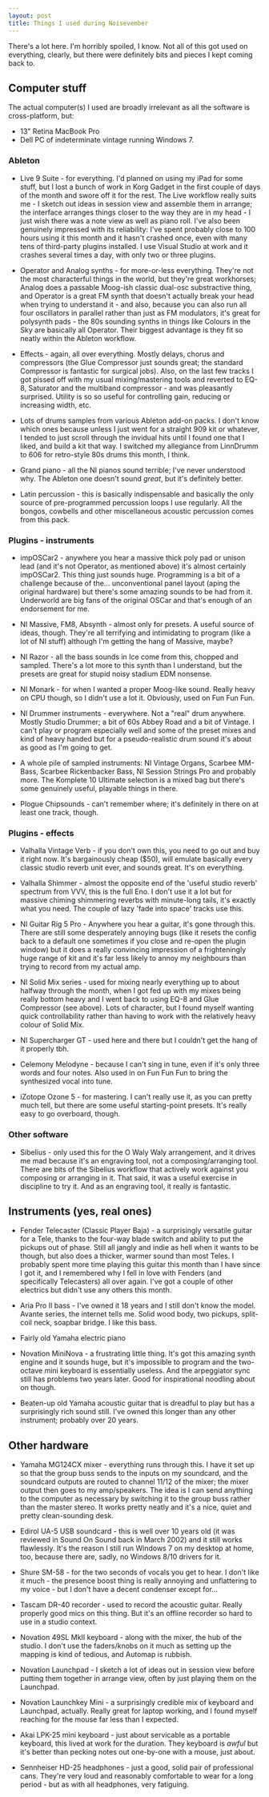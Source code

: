 ```yaml
---
layout: post
title: Things I used during Noisevember
---
```


There's a lot here. I'm horribly spoiled, I know. Not all of this got used on
everything, clearly, but there were definitely bits and pieces I kept coming
back to.

## Computer stuff

The actual computer(s) I used are broadly irrelevant as all the software is
cross-platform, but:

 * 13" Retina MacBook Pro
 * Dell PC of indeterminate vintage running Windows 7.

### Ableton

 * Live 9 Suite - for everything. I'd planned on using my iPad for some stuff,
 but I lost a bunch of work in Korg Gadget in the first couple of days of the
 month and swore off it for the rest. The Live workflow really suits me - I
 sketch out ideas in session view and assemble them in arrange; the interface
 arranges things closer to the way they are in my head - I just wish there was
 a note view as well as piano roll. I've also been genuinely impressed with its
 reliability: I've spent probably close to 100 hours using it this month and it
 hasn't crashed once, even with many tens of third-party plugins installed. I
 use Visual Studio at work and it crashes several times a day, with only two or
 three plugins.

 * Operator and Analog synths - for more-or-less everything. They're not
 the most characterful things in the world, but they're great workhorses;
 Analog does a passable Moog-ish classic dual-osc substractive thing, and
 Operator is a great FM synth that doesn't actually break your head when trying
 to understand it - and also, because you can also run all four oscillators in
 parallel rather than just as FM modulators, it's great for polysynth pads -
 the 80s sounding synths in things like Colours in the Sky are basically all
 Operator. Their biggest advantage is they fit so neatly within the Ableton
 workflow.

 * Effects - again, all over everything. Mostly delays, chorus and compressors
 (the Glue Compressor just sounds great; the standard Compressor is fantastic
 for surgical jobs). Also, on the last few tracks I got pissed off with my
 usual mixing/mastering tools and reverted to EQ-8, Saturator and the
 multiband compressor - and was pleasantly surprised. Utility is so so useful
 for controlling gain, reducing or increasing width, etc.

 * Lots of drums samples from various Ableton add-on packs. I don't know which
 ones because unless I just went for a straight 909 kit or whatever, I tended
 to just scroll through the invidual hits until I found one that I liked, and
 build a kit that way. I switched my allegiance from LinnDrumm to 606 for
 retro-style 80s drums this month, I think.

 * Grand piano - all the NI pianos sound terrible; I've never understood
 why. The Ableton one doesn't sound _great_, but it's definitely better.

 * Latin percussion - this is basically indispensable and basically the only
 source of pre-programmed percussion loops I use regularly. All the bongos,
 cowbells and other miscellaneous acoustic percussion comes from this pack.

### Plugins - instruments

 * impOSCar2 - anywhere you hear a massive thick poly pad or unison lead (and
 it's not Operator, as mentioned above) it's almost certainly impOSCar2. This
 thing just sounds huge. Programming is a bit of a challenge because of the...
 unconventional panel layout (aping the original hardware) but there's some
 amazing sounds to be had from it. Underworld are big fans of the original
 OSCar and that's enough of an endorsement for me.

 * NI Massive, FM8, Absynth - almost only for presets. A useful source of
 ideas, though. They're all terrifying and intimidating to program (like a lot
 of NI stuff) although I'm getting the hang of Massive, maybe?

 * NI Razor - all the bass sounds in Ice come from this, chopped and sampled.
 There's a lot more to this synth than I understand, but the presets are great
 for stupid noisy stadium EDM nonsense.

 * NI Monark - for when I wanted a proper Moog-like sound. Really heavy on
 CPU though, so I didn't use a lot it. Obviously, used on Fun Fun Fun.

 * NI Drummer instruments - everywhere. Not a "real" drum anywhere. Mostly
 Studio Drummer; a bit of 60s Abbey Road and a bit of Vintage. I can't play
 or program especially well and some of the preset mixes and kind of heavy
 handed but for a pseudo-realistic drum sound it's about as good as I'm going
 to get.

 * A whole pile of sampled instruments: NI Vintage Organs, Scarbee MM-Bass,
 Scarbee Rickenbacker Bass, NI Session Strings Pro and probably more. The
 Komplete 10 Ultimate selection is a mixed bag but there's some genuinely
 useful, playable things in there.

 * Plogue Chipsounds - can't remember where; it's definitely in there on at
 least one track, though.

### Plugins - effects

 * Valhalla Vintage Verb - if you don't own this, you need to go out and buy
 it right now. It's bargainously cheap ($50), will emulate basically every
 classic studio reverb unit ever, and sounds great. It's on everything.

 * Valhalla Shimmer - almost the opposite end of the 'useful studio reverb'
 spectrum from VVV, this is the full Eno. I don't use it a lot but for massive
 chiming shimmering reverbs with minute-long tails, it's exactly what you need.
 The couple of lazy 'fade into space' tracks use this.

 * NI Guitar Rig 5 Pro - Anywhere you hear a guitar, it's gone through this.
 There are still some desperately annoying bugs (like it resets the config back
 to a default one sometimes if you close and re-open the plugin window) but it
 does a really convincing impression of a frighteningly huge range of kit and
 it's far less likely to annoy my neighbours than trying to record from my
 actual amp.

 * NI Solid Mix series - used for mixing nearly everything up to about halfway
 through the month, when I got fed up with my mixes being really bottom heavy
 and I went back to using EQ-8 and Glue Compressor (see above).  Lots of
 character, but I found myself wanting quick controllability rather than having
 to work with the relatively heavy colour of Solid Mix.

 * NI Supercharger GT - used here and there but I couldn't get the hang of
 it properly tbh.

 * Celemony Melodyne - because I can't sing in tune, even if it's only three
 words and four notes. Also used in on Fun Fun Fun to bring the synthesized
 vocal into tune.

 * iZotope Ozone 5 - for mastering. I can't really use it, as you can pretty
 much tell, but there are some useful starting-point presets. It's really
 easy to go overboard, though.

### Other software

 * Sibelius - only used this for the O Waly Waly arrangement, and it drives me
 mad because it's an engraving tool, not a composing/arranging tool. There are
 bits of the Sibelius workflow that actively work against you composing or
 arranging in it. That said, it was a useful exercise in discipline to try it.
 And as an engraving tool, it really is fantastic.

## Instruments (yes, real ones)

 * Fender Telecaster (Classic Player Baja) - a surprisingly versatile guitar
 for a Tele, thanks to the four-way blade switch and ability to put the
 pickups out of phase. Still all jangly and indie as hell when it wants to be
 though, but also does a thicker, warmer sound than most Teles. I probably
 spent more time playing this guitar this month than I have since I got it, and
 I remembered why I fell in love with Fenders (and specifically Telecasters)
 all over again. I've got a couple of other electrics but didn't use any others
 this month.

 * Aria Pro II bass - I've owned it 18 years and I still don't know the model.
 Avante series, the internet tells me. Solid wood body, two pickups, split-coil
 neck, soapbar bridge. I like this bass.

 * Fairly old Yamaha electric piano

 * Novation MiniNova - a frustrating little thing. It's got this amazing synth
 engine and it sounds huge, but it's impossible to program and the two-octave
 mini keyboard is essentially useless. And the arpeggiator sync still has
 problems two years later. Good for inspirational noodling about on though.

 * Beaten-up old Yamaha acoustic guitar that is dreadful to play but has a
 surprisingly rich sound still. I've owned this longer than any other
 instrument; probably over 20 years.

## Other hardware

 * Yamaha MG124CX mixer - everything runs through this. I have it set up so
 that the group buss sends to the inputs on my soundcard, and the soundcard
 outputs are routed to channel 11/12 of the mixer; the mixer output then goes
 to my amp/speakers. The idea is I can send anything to the computer as
 necessary by switching it to the group buss rather than the master stereo. It
 works pretty neatly and it's a nice, quiet and pretty clean-sounding desk.

 * Edirol UA-5 USB soundcard - this is well over 10 years old (it was reviewed
 in Sound On Sound back in March 2002) and it still works flawlessly. It's the
 reason I still run Windows 7 on my desktop at home, too, because there are,
 sadly, no Windows 8/10 drivers for it.

 * Shure SM-58 - for the two seconds of vocals you get to hear. I don't like
 it much - the presence boost thing is really annoying and unflattering to my
 voice - but I don't have a decent condenser except for...

 * Tascam DR-40 recorder - used to record the acoustic guitar. Really properly
 good mics on this thing. But it's an offline recorder so hard to use in a
 studio context.

 * Novation 49SL MkII keyboard - along with the mixer, the hub of the studio.
 I don't use the faders/knobs on it much as setting up the mapping is kind
 of tedious, and Automap is rubbish.

 * Novation Launchpad - I sketch a lot of ideas out in session view before
 putting them together in arrange view, often by just playing them on the
 Launchpad.

 * Novation Launchkey Mini - a surprisingly credible mix of keyboard and
 Launchpad, actually. Really great for laptop working, and I found myself
 reaching for the mouse far less than I expected.

 * Akai LPK-25 mini keyboard - just about servicable as a portable keyboard,
 this lived at work for the duration. They keyboard is _awful_ but it's better
 than pecking notes out one-by-one with a mouse, just about.

 * Sennheiser HD-25 headphones - just a good, solid pair of professional cans.
 They're very loud and reasonably comfortable to wear for a long period - but
 as with all headphones, very fatiguing.


